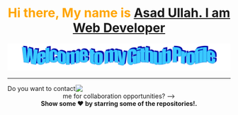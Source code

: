 <h1 align="center" style="color:#FFA500;"> Hi there, My name is <a href="https://www.linkedin.com/in/asadjn99/">Asad Ullah. I am Web Developer </a> </h1>

<div align="center">
  <img src="https://github.com/asadjn99/banoqabil-html/blob/main/welcomegithubdp.png" style="max-width: 100%;" alt="Welcome to my Github Profile text" />
 <br>

</div>
</p>

-----------------------------------------------------------
<img src="https://raw.githubusercontent.com/sanjay-kv/sanjay-kv/main/Assets/illustration.png" min-width="300px" max-width="300px" width="350px" align="right"> 
   </details> 

</p>


<!--
<a href=""><img src="https://img.shields.io/github/followers/sanjay-kv?style=social"></a>
-->
<p align="center">
Do you want to contact me for collaboration opportunities? ⟶ <br>
<b> Show some ❤️ by starring some of the repositories!.</p> </div>
<!--- Footer End -->
<!--- Body End -->

